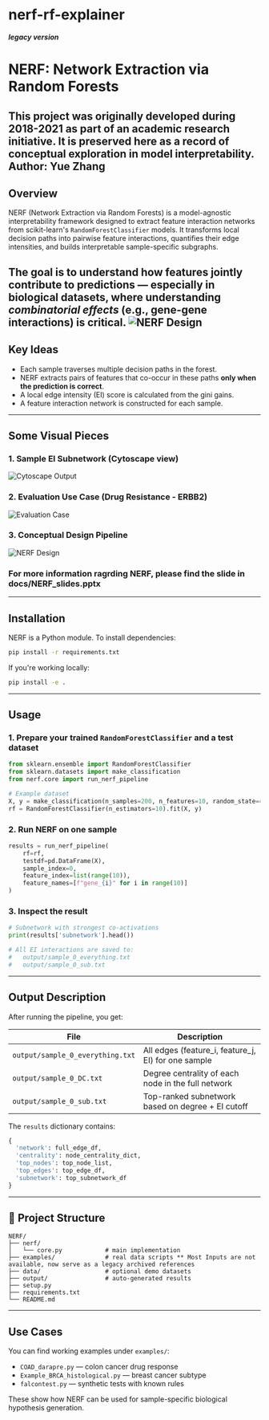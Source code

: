 # nerf-rf-explainer

 ***legacy version***

# NERF: Network Extraction via Random Forests
**This project was originally developed during 2018-2021 as part of an academic research initiative. It is preserved here as a record of conceptual exploration in model interpretability.**
**Author:** Yue Zhang  
---

##  Overview
NERF (Network Extraction via Random Forests) is a model-agnostic interpretability framework designed to extract feature interaction networks from scikit-learn's `RandomForestClassifier` models. It transforms local decision paths into pairwise feature interactions, quantifies their edge intensities, and builds interpretable sample-specific subgraphs.

The goal is to understand **how features jointly contribute** to predictions — especially in biological datasets, where understanding *combinatorial effects* (e.g., gene-gene interactions) is critical.
![NERF Design](docs/NERF_design.png)
---

##  Key Ideas
- Each sample traverses multiple decision paths in the forest.
- NERF extracts pairs of features that co-occur in these paths **only when the prediction is correct**.
- A local edge intensity (EI) score is calculated from the gini gains.
- A feature interaction network is constructed for each sample.

---


## Some Visual Pieces 

### 1. Sample EI Subnetwork (Cytoscape view)
![Cytoscape Output](docs/Cytoscape.png)

### 2. Evaluation Use Case (Drug Resistance - ERBB2)
![Evaluation Case](docs/Lapa_workflow.png)

### 3. Conceptual Design Pipeline
![NERF Design](docs/NERF_design.png)

### For more information ragrding NERF, please find the slide in docs/NERF_slides.pptx
---

##  Installation
NERF is a Python module. To install dependencies:

```bash
pip install -r requirements.txt
```

If you're working locally:
```bash
pip install -e .
```

---

##  Usage

### 1. Prepare your trained `RandomForestClassifier` and a test dataset
```python
from sklearn.ensemble import RandomForestClassifier
from sklearn.datasets import make_classification
from nerf.core import run_nerf_pipeline

# Example dataset
X, y = make_classification(n_samples=200, n_features=10, random_state=42)
rf = RandomForestClassifier(n_estimators=10).fit(X, y)
```

### 2. Run NERF on one sample
```python
results = run_nerf_pipeline(
    rf=rf,
    testdf=pd.DataFrame(X),
    sample_index=0,
    feature_index=list(range(10)),
    feature_names=[f"gene_{i}" for i in range(10)]
)
```

### 3. Inspect the result
```python
# Subnetwork with strongest co-activations
print(results['subnetwork'].head())

# All EI interactions are saved to:
#   output/sample_0_everything.txt
#   output/sample_0_sub.txt
```

---

## Output Description

After running the pipeline, you get:

| File | Description |
|------|-------------|
| `output/sample_0_everything.txt` | All edges (feature_i, feature_j, EI) for one sample |
| `output/sample_0_DC.txt`         | Degree centrality of each node in the full network |
| `output/sample_0_sub.txt`        | Top-ranked subnetwork based on degree + EI cutoff |

The `results` dictionary contains:
```python
{
  'network': full_edge_df,
  'centrality': node_centrality_dict,
  'top_nodes': top_node_list,
  'top_edges': top_edge_df,
  'subnetwork': top_subnetwork_df
}
```

---

## 📁 Project Structure
```
NERF/
├── nerf/
│   └── core.py            # main implementation
├── examples/              # real data scripts ** Most Inputs are not available, now serve as a legacy archived references
├── data/                  # optional demo datasets
├── output/                # auto-generated results
├── setup.py
├── requirements.txt
└── README.md
```

---

## Use Cases
You can find working examples under `examples/`:
- `COAD_darapre.py` — colon cancer drug response
- `Example_BRCA_histological.py` — breast cancer subtype
- `falcontest.py` — synthetic tests with known rules

These show how NERF can be used for sample-specific biological hypothesis generation.




